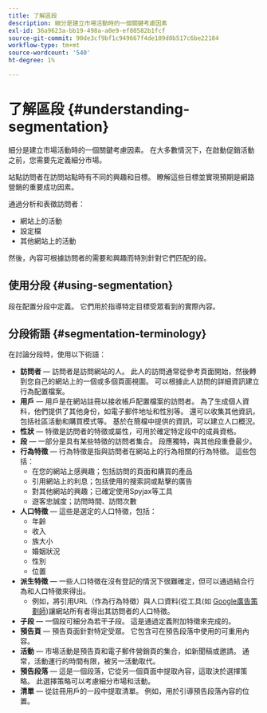 ```yaml
---
title: 了解區段
description: 細分是建立市場活動時的一個關鍵考慮因素
exl-id: 36a9623a-bb19-498a-a0e9-ef80582b1fcf
source-git-commit: 90de3cf9bf1c949667f4de109d0b517c6be22184
workflow-type: tm+mt
source-wordcount: '540'
ht-degree: 1%

---
```


# 了解區段 {#understanding-segmentation}

細分是建立市場活動時的一個關鍵考慮因素。 在大多數情況下，在啟動促銷活動之前，您需要先定義細分市場。

站點訪問者在訪問站點時有不同的興趣和目標。 瞭解這些目標並實現預期是網路營銷的重要成功因素。

通過分析和表徵訪問者：

* 網站上的活動
* 設定檔
* 其他網站上的活動

然後，內容可根據訪問者的需要和興趣而特別針對它們匹配的段。

## 使用分段 {#using-segmentation}

段在配置分段中定義。 它們用於指導特定目標受眾看到的實際內容。<!--Segments are defined in [Configuring Segmentation](/help/sites-administering/campaign-segmentation.md). They are used to steer the actual content seen by a specific target audience.-->

## 分段術語 {#segmentation-terminology}

在討論分段時，使用以下術語：

* **訪問者**  — 訪問者是訪問網站的人。 此人的訪問通常從參考頁面開始，然後轉到您自己的網站上的一個或多個頁面視圖。 可以根據此人訪問的詳細資訊建立行為配置檔案。
* **用戶**  — 用戶是在網站註冊以接收帳戶配置檔案的訪問者。 為了生成個人資料，他們提供了其他身份，如電子郵件地址和性別等。 還可以收集其他資訊，包括社區活動和購買模式等。 基於在簡檔中提供的資訊，可以建立人口概況。
* **性狀**  — 特徵是訪問者的特徵或屬性，可用於確定特定段中的成員資格。
* **段**  — 一部分是具有某些特徵的訪問者集合。 段應獨特，與其他段重疊最少。
* **行為特徵**  — 行為特徵是指與訪問者在網站上的行為相關的行為特徵。 這些包括：
   * 在您的網站上感興趣；包括訪問的頁面和購買的產品
   * 引用網站上的利息；包括使用的搜索詞或點擊的廣告
   * 對其他網站的興趣；已確定使用Spyjax等工具
   * 遊客忠誠度；訪問時間、訪問次數
* **人口特徵**  — 這些是選定的人口特徵，包括：
   * 年齡
   * 收入
   * 族大小
   * 婚姻狀況
   * 性別
   * 位置
* **派生特徵**  — 一些人口特徵在沒有登記的情況下很難確定，但可以通過結合行為和人口特徵來得出。
   * 例如，將引用URL（作為行為特徵）與人口資料(從工具(如 [Google廣告策劃師](https://www.google.com/adplanner/))讓網站所有者得出其訪問者的人口特徵。
* **子段**  — 一個段可細分為若干子段。 這是通過定義附加特徵來完成的。
* **預告頁**  — 預告頁面針對特定受眾。 它包含可在預告段落中使用的可重用內容。
* **活動**  — 市場活動是預告頁和電子郵件營銷頁的集合，如新聞稿或邀請。 通常，活動運行的時間有限，被另一活動取代。
* **預告段落**  — 這是一個段落，它從另一個頁面中提取內容，這取決於選擇策略。 此選擇策略可以考慮細分市場和活動。
* **清單**  — 從註冊用戶的一段中提取清單。 例如，用於引導預告段落內容的位置。
